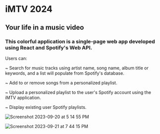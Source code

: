 # iMTV 2024
## Your life in a music video
### This colorful application is a single-page web app developed using React and Spotify's Web API.
Users can: 

~ Search for music tracks using artist name, song name, album title or keywords, and a list will populate from Spotify's database. 

~ Add to or remove songs from a personalized playlist.

~ Upload a personalized playlist to the user's Spotify account using the iMTV application. 

~ Display existing user Spotify playlists.

![Screenshot 2023-09-20 at 5 14 55 PM](https://github.com/lydiabg1992/imtv_application_2023/assets/113205751/e06dffa7-1602-4056-ac2f-d7cdb95549f1)


![Screenshot 2023-09-21 at 7 44 15 PM](https://github.com/lydiabg1992/imtv_application_2023/assets/113205751/2f5cf39d-f021-4fa2-b7f5-d7f428495d7f)
